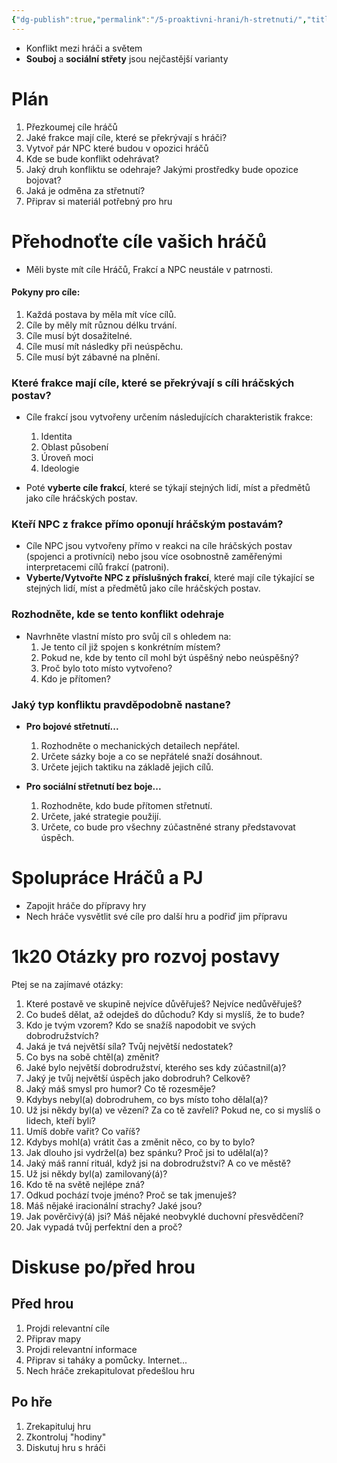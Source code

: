 ```yaml
---
{"dg-publish":true,"permalink":"/5-proaktivni-hrani/h-stretnuti/","title":"Střetnutí","noteIcon":""}
---
```


- Konflikt mezi hráči a světem
- **Souboj** a **sociální střety** jsou nejčastější varianty
# Plán
1. Přezkoumej cíle hráčů
2. Jaké frakce mají cíle, které se překrývají s hráči?
3. Vytvoř pár NPC které budou v opozici hráčů
4. Kde se bude konflikt odehrávat?
5. Jaký druh konfliktu se odehraje? Jakými prostředky bude opozice bojovat?
6. Jaká je odměna za střetnutí?
7. Připrav si materiál potřebný pro hru
# Přehodnoťte cíle vašich hráčů
- Měli byste mít cíle Hráčů, Frakcí a NPC neustále v patrnosti.
#### Pokyny pro cíle:
1. Každá postava by měla mít více cílů.
2. Cíle by měly mít různou délku trvání.
3. Cíle musí být dosažitelné.
4. Cíle musí mít následky při neúspěchu.
5. Cíle musí být zábavné na plnění.
### Které frakce mají cíle, které se překrývají s cíli hráčských postav?
- Cíle frakcí jsou vytvořeny určením následujících charakteristik frakce:
  1. Identita
  2. Oblast působení
  3. Úroveň moci
  4. Ideologie

- Poté **vyberte cíle frakcí**, které se týkají stejných lidí, míst a předmětů jako cíle hráčských postav.
### Kteří NPC z frakce přímo oponují hráčským postavám?
- Cíle NPC jsou vytvořeny přímo v reakci na cíle hráčských postav (spojenci a protivníci) nebo jsou více osobnostně zaměřenými interpretacemi cílů frakcí (patroni).
- **Vyberte/Vytvořte NPC z příslušných frakcí**, které mají cíle týkající se stejných lidí, míst a předmětů jako cíle hráčských postav.
### Rozhodněte, kde se tento konflikt odehraje
- Navrhněte vlastní místo pro svůj cíl s ohledem na:
  1. Je tento cíl již spojen s konkrétním místem?
  2. Pokud ne, kde by tento cíl mohl být úspěšný nebo neúspěšný?
  3. Proč bylo toto místo vytvořeno?
  4. Kdo je přítomen?
### Jaký typ konfliktu pravděpodobně nastane?
- **Pro bojové střetnutí...**
  1. Rozhodněte o mechanických detailech nepřátel.
  2. Určete sázky boje a co se nepřátelé snaží dosáhnout.
  3. Určete jejich taktiku na základě jejich cílů.

- **Pro sociální střetnutí bez boje...**
  1. Rozhodněte, kdo bude přítomen střetnutí.
  2. Určete, jaké strategie použijí.
  3. Určete, co bude pro všechny zúčastněné strany představovat úspěch.
# Spolupráce Hráčů a PJ
- Zapojit hráče do přípravy hry
- Nech hráče vysvětlit své cíle pro další hru a podřiď jim přípravu
# 1k20 Otázky pro rozvoj postavy
Ptej se na zajímavé otázky:
1. Které postavě ve skupině nejvíce důvěřuješ? Nejvíce nedůvěřuješ?
2. Co budeš dělat, až odejdeš do důchodu? Kdy si myslíš, že to bude?
3. Kdo je tvým vzorem? Kdo se snažíš napodobit ve svých dobrodružstvích?
4. Jaká je tvá největší síla? Tvůj největší nedostatek?
5. Co bys na sobě chtěl(a) změnit?
6. Jaké bylo největší dobrodružství, kterého ses kdy zúčastnil(a)?
7. Jaký je tvůj největší úspěch jako dobrodruh? Celkově?
8. Jaký máš smysl pro humor? Co tě rozesměje?
9. Kdybys nebyl(a) dobrodruhem, co bys místo toho dělal(a)?
10. Už jsi někdy byl(a) ve vězení? Za co tě zavřeli? Pokud ne, co si myslíš o lidech, kteří byli?
11. Umíš dobře vařit? Co vaříš?
12. Kdybys mohl(a) vrátit čas a změnit něco, co by to bylo?
13. Jak dlouho jsi vydržel(a) bez spánku? Proč jsi to udělal(a)?
14. Jaký máš ranní rituál, když jsi na dobrodružství? A co ve městě?
15. Už jsi někdy byl(a) zamilovaný(á)?
16. Kdo tě na světě nejlépe zná?
17. Odkud pochází tvoje jméno? Proč se tak jmenuješ?
18. Máš nějaké iracionální strachy? Jaké jsou?
19. Jak pověrčivý(á) jsi? Máš nějaké neobvyklé duchovní přesvědčení?
20. Jak vypadá tvůj perfektní den a proč?
# Diskuse po/před hrou
## Před hrou
1. Projdi relevantní cíle
2. Připrav mapy
3. Projdi relevantní informace
4. Připrav si taháky a pomůcky. Internet...
5. Nech hráče zrekapitulovat předešlou hru
## Po hře
1. Zrekapituluj hru
2. Zkontroluj "hodiny"
3. Diskutuj hru s hráči

